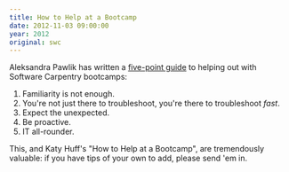 ```yaml
---
title: How to Help at a Bootcamp
date: 2012-11-03 09:00:00
year: 2012
original: swc
---
```


<p>Aleksandra Pawlik has written a <a href="http://www.software.ac.uk/blog/2012-11-02-top-tips-helpers-software-carpentry-bootcamp">five-point guide</a> to helping out with Software Carpentry bootcamps:</p>
<ol>
  <li>Familiarity is not enough.</li>
  <li>You're not just there to troubleshoot, you're there to troubleshoot <em>fast</em>.</li>
  <li>Expect the unexpected.</li>
  <li>Be proactive.</li>
  <li>IT all-rounder.</li>
</ol>
<p>This, and Katy Huff's "How to Help at a Bootcamp", are tremendously valuable: if you have tips of your own to add, please send 'em in.</p>

